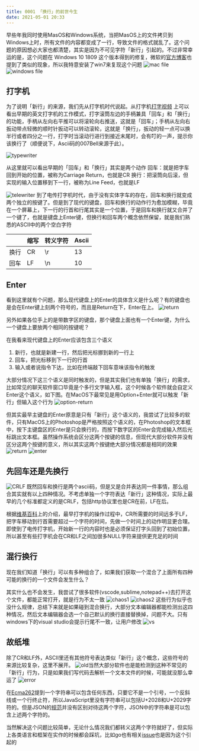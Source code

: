 ```yaml
---
title: 0001 「换行」的前世今生
date: 2021-05-01 20:33
---
```


早些年我同时使用MasOS和Windows系统，当把MasOS上的文件拷贝到Windows上时，所有文件的内容都变成了一行，导致文件的格式就乱了。这个问题的原因想必大家也都清楚，其实是因为不可见字符「新行」引起的。不过非常幸运的是，这个问题在 Windows 10 1809 这个版本得到的修复，微软的[官方博客](https://devblogs.microsoft.com/commandline/extended-eol-in-notepad/)也提到了类似的现象，所以我特意安装了win7来复现这个问题
![mac file](https://i.loli.net/2021/04/22/M94FU1HsGCnuoxA.png)
![windows file](https://i.loli.net/2021/04/22/pCWxU5kyuD7zLrJ.png)

## 打字机
为了说明「新行」的来源，我们先从打字机时代说起。从打字机[打字视频](https://www.bilibili.com/video/BV1Fv411E72k/) 上可以看出早期的英文打字机的工作模式，打字滚筒左边的手柄兼具「回车」和「换行」的功能，手柄从左向右平推可以将滚轮向右推送，这就是「回车」；手柄从左向右扳动带点轻微的顺时针扳动可以转动滚轮，这就是「换行」，扳动的轻一点可以换半行或者四分之一行，打字时当滚动行进行到接近末尾时，会有叮的一声，提示你该换行了（顺便说下，Ascii码的007Bell来源于此）。

![typewriter](https://i.loli.net/2021/04/22/oyzrTlmIqswAHKa.png)

从这里就可以看出早期的「回车」和「换行」其实是两个动作
回车：就是把字车回到开始的位置，被称为Carriage Return，也就是CR
换行：把滚筒向后滚，但实现的输入位置移到下一行，被称为Line Feed，也就是LF


![telewriter](https://i.loli.net/2021/04/22/vs4UGCRQEnuI7kK.png)
到了电传打字机时代，由于没有实体字车的存在，回车和换行就变成两个独立的按键了。但是到了现代的键盘，回车和换行的动作行为愈加模糊，毕竟在一个屏幕上，下一行的行首和行尾其实是一个位置，于是回车和换行就又合并了一个键了，也就是键盘上Enter键，但换行和回车两个概念依然保留，就是我们熟悉的ASCII中的两个空白字符


|      | 缩写 | 转义字符 | Ascii |
|------|------|----------|-------|
| 换行 | CR   | \r       | 13    |
| 回车 | LF   | \n       | 10    |




## Enter
看到这里就有个问题，那么现代键盘上的Enter的具体含义是什么呢？有的键盘也是会在Enter键上刻两个符号的，而且是Return在下，Enter在上。
![return](https://i.loli.net/2021/04/22/zHv7xBKgDY9PnAb.jpg)

另外如果各位手上的是带数字区的键盘，那个键盘上面也有一个Enter键，为什么一个键盘上要放两个相同的按键呢？

在我看来现代键盘上的Enter应该包含三个语义

1. 新行，也就是新建一行，然后把光标挪到新的一行上
2. 回车，把光标移到下一行的行首
3. 输入或者说指令下达，比如在终端敲下回车意味该指令的触发

大部分情况下这三个语义是同时触发的，但是其实我们也有单独「换行」的需求，比如常见的聊天软件窗口毕竟是个多行文字输入框，这个时候各个软件就会自定义Enter这个语义，如下图。在MacOS下最常见是用Option+Enter就可以触发「新行」但输入这个行为
![option-return](https://i.loli.net/2021/04/22/duwmSDHQ7qBO2vL.png)

但其实最早主键盘的Enter原意是只有「新行」这个语义的，我尝试了比较多的软件，只有MacOS上的Photoshop是严格按照这个语义的，在Photoshop的文本框中，按下主键盘区的Enter是只会换行的，而按下数字区的Enter会完成输入然后光标跳出文本框。虽然操作系统会区分这两个按键的信息，但现代大部分软件并没有区分这两个按键的意义，所以其实这两个按键绝大部分情况都是相同的效果
![return](https://i.loli.net/2021/04/22/jHLE25asdlhrXy4.gif)
![enter](https://i.loli.net/2021/04/22/91Fq6TtjpID4chz.gif)

## 先回车还是先换行
![CRLF](https://i.loli.net/2021/04/22/k9ahXc2GSM6j8xN.png)
既然回车和换行是两个ascii码，但是又是合并表达同一件事情，那么组合其实就有以上四种情况。不考虑单独一个字符表达「新行」这种情况，实际上最早的几个标准都定义的是CRLF，包括http协议里也是CR在前，LF在后。

根据[维基百科](https://en.wikipedia.org/wiki/Newline#History)上的介绍，最早打字机的操作过程中，CR所需要的时间远多于LF，把字车移动到行首需要超过一个字符的时间，先做一个时间上的动作明显更合理。即使到了电传打字机，开始新一行的内容时也是必须保证打字头回到了初始位置，所以甚至有些打字机会在CR和LF之间加很多NULL字符来提供更充足的时间



## 混行换行
现在我们知道「换行」可以有多种组合了，如果我们获取一个混合了上面所有四种可能的换行的一个文件会发生什么？

其实什么也不会发生，我尝试了很多软件(vscode,sublime,notepad++)去打开这个文件，都能正常打开，就是行为不太一致
![chaos1](https://i.loli.net/2021/04/22/HupfeMq8cUTtyGd.png)
![chaos2](https://i.loli.net/2021/04/22/YGVwULiC8l5DeJo.png)
这些行为似乎也没什么规律，总结下来就是如果碰到混合换行，大部分文本编辑器都能检测出这四种情况，然后文本编辑器会选一个自己默认的换行直接替换掉，问题不大。只有windows下的visual studio会提示行尾不一致，让用户修改
![vs](https://i.loli.net/2021/04/22/aCT6SItZcXv9Ep3.png)

## 故纸堆
除了CR和LF外，ASCII里还有其他符号表达类似「新行」这个概念，这些符号的来源比较复杂，这里不展开。
![old](https://i.loli.net/2021/04/22/CVm6oD7Hwry4sZ3.png)当然大部分软件也是能检测到这种不常见的「新行」行为，只是如果我们写代码去解析一个文本文件的时候，可能就没那么幸运了
![error](https://i.loli.net/2021/04/22/ghslZ7S3CP8adfq.png)

在[Ecma262](https://262.ecma-international.org/5.1/#sec-7.3)提到一个字符串可以包含任何东西，只要它不是一个引号，一个反斜线或一个行终止符，所以JavaScript里没有字符串可以包括U+2028和U+2029字符的。但是JSON的[规范](https://tools.ietf.org/html/rfc8259)并没有区别对待这两个字符，JSON中的字符串是可以包含上述两个字符的。


当然解决这个问题比较简单，无论什么情况我们都转义这两个字符就好了，但实际上各类语言和框架在实作的时候都会踩坑，比如go也有相关[issue](https://github.com/golang/go/commit/d754647963d41bcd96ea4d12d824f01e8c50f076)也是因为这个引起的

